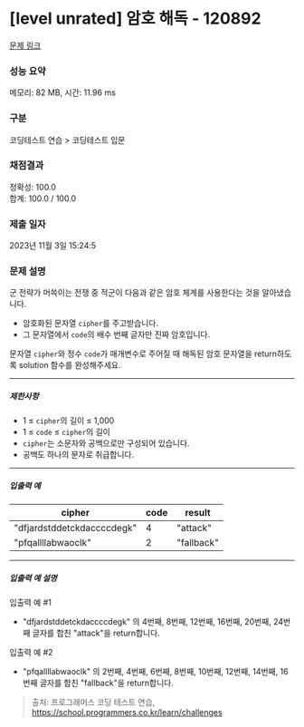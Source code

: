 # [level unrated] 암호 해독 - 120892 

[문제 링크](https://school.programmers.co.kr/learn/courses/30/lessons/120892) 

### 성능 요약

메모리: 82 MB, 시간: 11.96 ms

### 구분

코딩테스트 연습 > 코딩테스트 입문

### 채점결과

정확성: 100.0<br/>합계: 100.0 / 100.0

### 제출 일자

2023년 11월 3일 15:24:5

### 문제 설명

<p style="user-select: auto;">군 전략가 머쓱이는 전쟁 중 적군이 다음과 같은 암호 체계를 사용한다는 것을 알아냈습니다.</p>

<ul style="user-select: auto;">
<li style="user-select: auto;">암호화된 문자열 <code style="user-select: auto;">cipher</code>를 주고받습니다.</li>
<li style="user-select: auto;">그 문자열에서 <code style="user-select: auto;">code</code>의 배수 번째 글자만 진짜 암호입니다.</li>
</ul>

<p style="user-select: auto;">문자열 <code style="user-select: auto;">cipher</code>와 정수 <code style="user-select: auto;">code</code>가 매개변수로 주어질 때 해독된 암호 문자열을 return하도록 solution 함수를 완성해주세요.</p>

<hr style="user-select: auto;">

<h5 style="user-select: auto;">제한사항</h5>

<ul style="user-select: auto;">
<li style="user-select: auto;">1 ≤ <code style="user-select: auto;">cipher</code>의 길이 ≤ 1,000</li>
<li style="user-select: auto;">1 ≤ <code style="user-select: auto;">code</code> ≤ <code style="user-select: auto;">cipher</code>의 길이</li>
<li style="user-select: auto;"><code style="user-select: auto;">cipher</code>는 소문자와 공백으로만 구성되어 있습니다.</li>
<li style="user-select: auto;">공백도 하나의 문자로 취급합니다.</li>
</ul>

<hr style="user-select: auto;">

<h5 style="user-select: auto;">입출력 예</h5>
<table class="table" style="user-select: auto;">
        <thead style="user-select: auto;"><tr style="user-select: auto;">
<th style="user-select: auto;">cipher</th>
<th style="user-select: auto;">code</th>
<th style="user-select: auto;">result</th>
</tr>
</thead>
        <tbody style="user-select: auto;"><tr style="user-select: auto;">
<td style="user-select: auto;">"dfjardstddetckdaccccdegk"</td>
<td style="user-select: auto;">4</td>
<td style="user-select: auto;">"attack"</td>
</tr>
<tr style="user-select: auto;">
<td style="user-select: auto;">"pfqallllabwaoclk"</td>
<td style="user-select: auto;">2</td>
<td style="user-select: auto;">"fallback"</td>
</tr>
</tbody>
      </table>
<hr style="user-select: auto;">

<h5 style="user-select: auto;">입출력 예 설명</h5>

<p style="user-select: auto;">입출력 예 #1</p>

<ul style="user-select: auto;">
<li style="user-select: auto;">"dfjardstddetckdaccccdegk" 의 4번째, 8번째, 12번째, 16번째, 20번째, 24번째 글자를 합친 "attack"을 return합니다.</li>
</ul>

<p style="user-select: auto;">입출력 예 #2</p>

<ul style="user-select: auto;">
<li style="user-select: auto;">"pfqallllabwaoclk" 의 2번째, 4번째, 6번째, 8번째, 10번째, 12번째, 14번째, 16번째 글자를 합친 "fallback"을 return합니다.</li>
</ul>


> 출처: 프로그래머스 코딩 테스트 연습, https://school.programmers.co.kr/learn/challenges